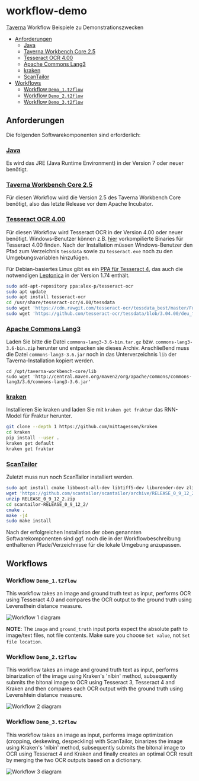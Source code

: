 # workflow-demo

[Taverna](https://taverna.incubator.apache.org/) Workflow Beispiele zu Demonstrationszwecken

<!-- BEGIN-MARKDOWN-TOC -->
* [Anforderungen](#anforderungen)
	* [Java](#java)
	* [Taverna Workbench Core 2.5](#taverna-workbench-core-25)
	* [Tesseract OCR 4.00](#tesseract-ocr-400)
	* [Apache Commons Lang3](#apache-commons-lang3)
	* [kraken](#kraken)
	* [ScanTailor](#scantailor)
* [Workflows](#workflows)
	* [Workflow ``Demo_1.t2flow``](#workflow-demo_1t2flow)
	* [Workflow ``Demo_2.t2flow``](#workflow-demo_2t2flow)
	* [Workflow ``Demo_3.t2flow``](#workflow-demo_3t2flow)

<!-- END-MARKDOWN-TOC -->

## Anforderungen

Die folgenden Softwarekomponenten sind erforderlich:

### [Java](https://java.com/download)

Es wird das JRE (Java Runtime Environment) in der Version 7 oder neuer benötigt.

### [Taverna Workbench Core 2.5](http://www.taverna.org.uk/download/workbench/2-5/core/)

Für diesen Workflow wird die Version 2.5 des Taverna Workbench Core benötigt, also das letzte Release vor dem Apache Incubator.

### [Tesseract OCR 4.00](https://github.com/tesseract-ocr/tesseract/wiki)

Für diesen Workflow wird Tesseract OCR in der Version 4.00 oder neuer benötigt.
Windows-Benutzer können z.B.
[hier](https://github.com/UB-Mannheim/tesseract/wiki) vorkompilierte Binaries
für Tesseract 4.00 finden. Nach der Installation müssen Windows-Benutzer den
Pfad zum Verzeichnis `tessdata` sowie zu `tesseract.exe` noch zu den
Umgebungsvariablen hinzufügen.

Für Debian-basiertes Linux gibt es ein [PPA für Tesseract
4](https://launchpad.net/~alex-p/+archive/ubuntu/tesseract-ocr), das auch
die notwendigen [Leptonica](http://www.leptonica.org/download.html) in der Version 1.74 enthält.

```sh
sudo add-apt-repository ppa:alex-p/tesseract-ocr
sudo apt update
sudo apt install tesseract-ocr
cd /usr/share/tesseract-ocr/4.00/tessdata
sudo wget 'https://cdn.rawgit.com/tesseract-ocr/tessdata_best/master/Fraktur.traineddata'
sudo wget 'https://github.com/tesseract-ocr/tessdata/blob/3.04.00/deu_frak.traineddata?raw=true
```

### [Apache Commons Lang3](https://commons.apache.org/proper/commons-lang/)

Laden Sie bitte die Datei `commons-lang3-3.6-bin.tar.gz` bzw.
`commons-lang3-3.6-bin.zip` herunter und entpacken sie dieses Archiv.
Anschließend muss die Datei `commons-lang3-3.6.jar` noch in das
Unterverzeichnis `lib` der Taverna-Installation kopiert werden.

```
cd /opt/taverna-workbench-core/lib
sudo wget 'http://central.maven.org/maven2/org/apache/commons/commons-lang3/3.6/commons-lang3-3.6.jar'
```

### [kraken](http://kraken.re/)

Installieren Sie kraken und laden Sie mit ``kraken get fraktur`` das RNN-Model für Fraktur herunter.

```sh
git clone --depth 1 https://github.com/mittagessen/kraken
cd kraken
pip install --user .
kraken get default
kraken get fraktur
```

### [ScanTailor](http://scantailor.org/)

Zuletzt muss nun noch ScanTailor installiert werden.

```sh
sudo apt install cmake libboost-all-dev libtiff5-dev libxrender-dev zlib1g-dev libpng-dev libjpeg-dev libqt4-dev
wget 'https://github.com/scantailor/scantailor/archive/RELEASE_0_9_12_2.zip'
unzip RELEASE_0_9_12_2.zip
cd scantailor-RELEASE_0_9_12_2/
cmake .
make -j4
sudo make install
```

Nach der erfolgreichen Installation der oben genannten Softwarekomponenten sind ggf. noch die in der Workflowbeschreibung enthaltenen Pfade/Verzeichnisse für die lokale Umgebung anzupassen.

## Workflows

### Workflow ``Demo_1.t2flow``

This workflow takes an image and ground truth text as input, performs OCR using
Tesseract 4.0 and compares the OCR output to the ground truth using Levensthein
distance measure.

![Workflow 1 diagram](https://user-images.githubusercontent.com/952378/30741474-3393ee40-9f95-11e7-9718-2ad5781bd0d7.png)

**NOTE**: The `image` and `ground_truth` input ports expect the absolute path
to image/text files, not file contents. Make sure you choose `Set value`, not
`Set file location`.

### Workflow ``Demo_2.t2flow``

This workflow takes an image and ground truth text as input, performs
binarization of the image using Kraken's 'nlbin' method, subsequently submits
the bitonal image to OCR using Tesseract 3, Tesseract 4 and Kraken and then
compares each OCR output with the ground truth using Levenshtein distance
measure.

![Workflow 2 diagram](https://user-images.githubusercontent.com/952378/33178231-ba6622ca-d065-11e7-9239-2a8c3cc9e636.png)

### Workflow ``Demo_3.t2flow``

This workflow takes an image as input, performs image optimization (cropping,
deskewing, despeckling) with ScanTailor, binarizes the image using Kraken's
'nlbin' method, subsequently submits the bitonal image to OCR using Tesseract 4
and Kraken and finally creates an optimal OCR result by merging the two OCR
outputs based on a dictionary.

![Workflow 3 diagram](https://user-images.githubusercontent.com/952378/33178131-4d911268-d065-11e7-9bf9-c510b9a93bd1.png)
